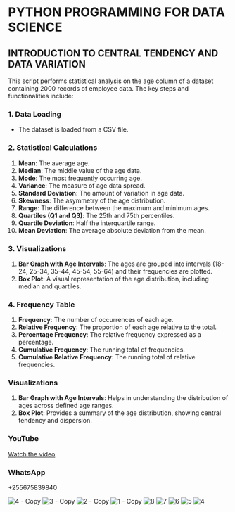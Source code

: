 # PYTHON PROGRAMMING FOR DATA SCIENCE

## INTRODUCTION TO CENTRAL TENDENCY AND DATA VARIATION

This script performs statistical analysis on the age column of a dataset containing 2000 records of employee data. The key steps and functionalities include:

### 1. Data Loading
- The dataset is loaded from a CSV file.

### 2. Statistical Calculations
1. **Mean**: The average age.
2. **Median**: The middle value of the age data.
3. **Mode**: The most frequently occurring age.
4. **Variance**: The measure of age data spread.
5. **Standard Deviation**: The amount of variation in age data.
6. **Skewness**: The asymmetry of the age distribution.
7. **Range**: The difference between the maximum and minimum ages.
8. **Quartiles (Q1 and Q3)**: The 25th and 75th percentiles.
9. **Quartile Deviation**: Half the interquartile range.
10. **Mean Deviation**: The average absolute deviation from the mean.

### 3. Visualizations
1. **Bar Graph with Age Intervals**: The ages are grouped into intervals (18-24, 25-34, 35-44, 45-54, 55-64) and their frequencies are plotted.
2. **Box Plot**: A visual representation of the age distribution, including median and quartiles.

### 4. Frequency Table
1. **Frequency**: The number of occurrences of each age.
2. **Relative Frequency**: The proportion of each age relative to the total.
3. **Percentage Frequency**: The relative frequency expressed as a percentage.
4. **Cumulative Frequency**: The running total of frequencies.
5. **Cumulative Relative Frequency**: The running total of relative frequencies.

### Visualizations
1. **Bar Graph with Age Intervals**: Helps in understanding the distribution of ages across defined age ranges.
2. **Box Plot**: Provides a summary of the age distribution, showing central tendency and dispersion.

### YouTube
[Watch the video](https://youtu.be/6x2scEtGFpg)

### WhatsApp
+255675839840

![4 - Copy](https://github.com/shamiraty/statistics-with-python/assets/129072179/30c86055-89a7-4560-ba94-1bb20213d9e0)
![3 - Copy](https://github.com/shamiraty/statistics-with-python/assets/129072179/f9a84ee1-719e-4717-9c14-93da79a2a131)
![2 - Copy](https://github.com/shamiraty/statistics-with-python/assets/129072179/cd334700-265b-4a1e-bde6-0e9891d0de92)
![1 - Copy](https://github.com/shamiraty/statistics-with-python/assets/129072179/e88e29be-081a-4eac-92e2-93783406624e)
![8](https://github.com/shamiraty/statistics-with-python/assets/129072179/92eed6f0-5c14-42c7-b25d-7ee8129c9617)
![7](https://github.com/shamiraty/statistics-with-python/assets/129072179/12838358-ae80-40df-abcb-6dea788cd48c)
![6](https://github.com/shamiraty/statistics-with-python/assets/129072179/c46c3254-4c56-4889-9b21-547d949da88a)
![5](https://github.com/shamiraty/statistics-with-python/assets/129072179/13e311e9-bc8d-4363-9870-58ec765ed2d0)
![4](https://github.com/shamiraty/statistics-with-python/assets/129072179/62a220fc-3a99-436e-8a99-806d6d82f0fb)
